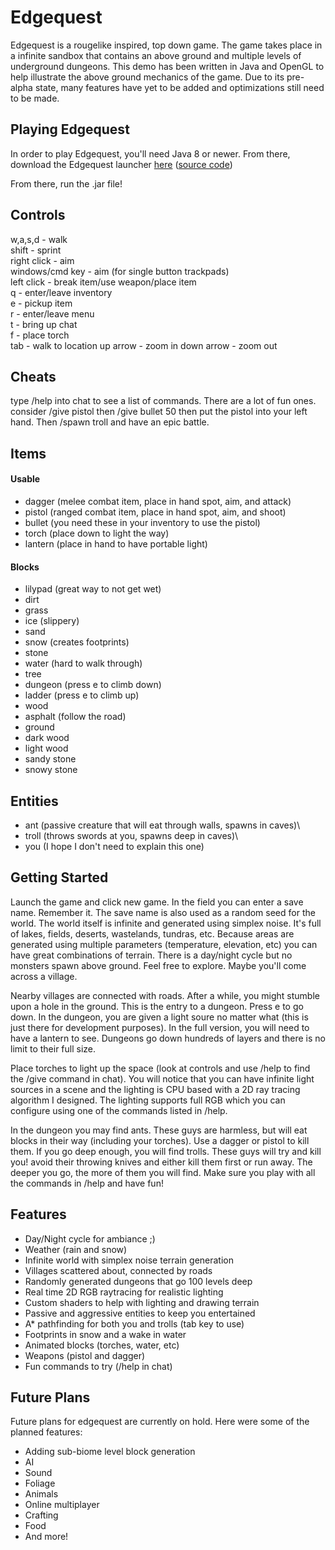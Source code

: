 # Edgequest

Edgequest is a rougelike inspired, top down game. The game takes place in a infinite sandbox that contains an above ground and multiple levels of underground dungeons. This demo has been written in Java and OpenGL to help illustrate the above ground mechanics of the game. Due to its pre-alpha state, many features have yet to be added and optimizations still need to be made.

## Playing Edgequest
In order to play Edgequest, you'll need Java 8 or newer. 
From there, download the Edgequest launcher [here](https://github.com/keco185/EdgeQuestLauncher/releases/download/v0.1/edgequest.jar) ([source code](https://github.com/keco185/EdgeQuestLauncher))

From there, run the .jar file!

## Controls
w,a,s,d - walk\
shift - sprint\
right click - aim\
windows/cmd key - aim (for single button trackpads)\
left click - break item/use weapon/place item\
q - enter/leave inventory\
e - pickup item\
r - enter/leave menu\
t - bring up chat\
f - place torch\
tab - walk to location
up arrow - zoom in
down arrow - zoom out

## Cheats
type /help into chat to see a list of commands. There are a lot of fun ones.\
consider /give pistol then /give bullet 50 then put the pistol into your left hand. Then /spawn troll and have an epic battle.

## Items
#### Usable
- dagger (melee combat item, place in hand spot, aim, and attack)
- pistol (ranged combat item, place in hand spot, aim, and shoot)
- bullet (you need these in your inventory to use the pistol)
- torch (place down to light the way)
- lantern (place in hand to have portable light)

#### Blocks
- lilypad (great way to not get wet)
- dirt
- grass
- ice (slippery)
- sand
- snow (creates footprints)
- stone
- water (hard to walk through)
- tree
- dungeon (press e to climb down)
- ladder (press e to climb up)
- wood
- asphalt (follow the road)
- ground
- dark wood
- light wood
- sandy stone
- snowy stone

## Entities
- ant (passive creature that will eat through walls, spawns in caves)\
- troll (throws swords at you, spawns deep in caves)\
- you (I hope I don't need to explain this one)

## Getting Started
Launch the game and click new game. In the field you can enter a save name. Remember it. The save name is also used as a random seed for the world. The world itself is infinite and generated using simplex noise. It's full of lakes, fields, deserts, wastelands, tundras, etc. Because areas are generated using multiple parameters (temperature, elevation, etc) you can have great combinations of terrain. There is a day/night cycle but no monsters spawn above ground. Feel free to explore. Maybe you'll come across a village. 

Nearby villages are connected with roads. After a while, you might stumble upon a hole in the ground. This is the entry to a dungeon. Press e to go down. In the dungeon, you are given a light soure no matter what (this is just there for development purposes). In the full version, you will need to have a lantern to see. Dungeons go down hundreds of layers and there is no limit to their full size. 

Place torches to light up the space (look at controls and use /help to find the /give command in chat). You will notice that you can have infinite light sources in a scene and the lighting is CPU based with a 2D ray tracing algorithm I designed. The lighting supports full RGB which you can configure using one of the commands listed in /help. 

In the dungeon you may find ants. These guys are harmless, but will eat blocks in their way (including your torches). Use a dagger or pistol to kill them. If you go deep enough, you will find trolls. These guys will try and kill you! avoid their throwing knives and either kill them first or run away. The deeper you go, the more of them you will find. Make sure you play with all the commands in /help and have fun!

## Features
- Day/Night cycle for ambiance ;)
- Weather (rain and snow)
- Infinite world with simplex noise terrain generation
- Villages scattered about, connected by roads
- Randomly generated dungeons that go 100 levels deep
- Real time 2D RGB raytracing for realistic lighting
- Custom shaders to help with lighting and drawing terrain
- Passive and aggressive entities to keep you entertained
- A* pathfinding for both you and trolls (tab key to use)
- Footprints in snow and a wake in water
- Animated blocks (torches, water, etc)
- Weapons (pistol and dagger)
- Fun commands to try (/help in chat)

## Future Plans
Future plans for edgequest are currently on hold. Here were some of the planned features: 
- Adding sub-biome level block generation
- AI
- Sound
- Foliage 
- Animals 
- Online multiplayer
- Crafting
- Food
- And more!
